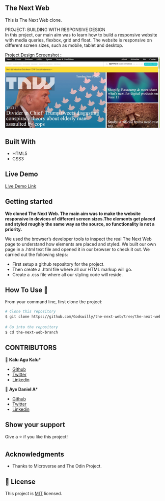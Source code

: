 
## The Next Web
This is The Next Web clone.

PROJECT: BUILDING WITH RESPONSIVE DESIGN
<br>
In this project, our main aim was to learn how to build a responsive website with media queries, flexbox, grid and float. The website is responsive on different screen sizes, such as mobile, tablet and desktop.

Project Design Screenshot : ![Project Design](images/thenextweb-project.JPG)


## Built With

- HTML5
- CSS3

## Live Demo

[Live Demo Link](https://rawcdn.githack.com/Godswilly/the-next-web/55b5d960c7f3615cc71287f35ffb884513d2aec9/index.html)

## Getting started
**We cloned The Next Web. The main aim was to make the website responsive in devices of different screen sizes.The elements get placed and styled roughly the same way as the source, so functionality is not a priority.**

We used the browser’s developer tools to inspect the real The Next Web page to understand how elements are placed and styled.
We built our own page in a .html text file and opened it in our browser to check it out. We carried out the following steps:
  - First setup a github repository for the project.
  - Then create a .html file where all our HTML markup will go.
  - Create a .css file where all our styling code will reside.


## How To Use 🔧

From your command line, first clone the project:

```bash
# Clone this repository
$ git clone https://github.com/Godswilly/the-next-web/tree/the-next-web-branch

# Go into the repository
$ cd the-next-web-branch


```

## CONTRIBUTORS
👤 **Kalu Agu Kalu***

- [Github]( https://github.com/Godswilly)
- [Twitter](https://twitter.com/KaluAguKalu17)
- [Linkedin](https://www.linkedin.com/in/kalu-agu-kalu/)

👤 **Aye Daniel A***

- [Github](https://github.com/Alaska01)
- [Twitter](https://twitter.com/AyeAsoo)
- [Linkedin](https://www.linkedin.com/in/daniel-asoo-aye-178500140/)

## Show your support

Give a ⭐️ if you like this project!

## Acknowledgments

- Thanks to Microverse and The Odin Project.

## 📝 License

This project is [MIT](lic.url) licensed.






